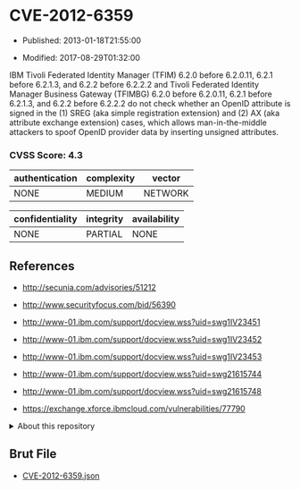 # CVE-2012-6359

- Published: 2013-01-18T21:55:00

- Modified: 2017-08-29T01:32:00

IBM Tivoli Federated Identity Manager (TFIM) 6.2.0 before 6.2.0.11, 6.2.1 before 6.2.1.3, and 6.2.2 before 6.2.2.2 and Tivoli Federated Identity Manager Business Gateway (TFIMBG) 6.2.0 before 6.2.0.11, 6.2.1 before 6.2.1.3, and 6.2.2 before 6.2.2.2 do not check whether an OpenID attribute is signed in the (1) SREG (aka simple registration extension) and (2) AX (aka attribute exchange extension) cases, which allows man-in-the-middle attackers to spoof OpenID provider data by inserting unsigned attributes.

### CVSS Score: **4.3**

| authentication | complexity | vector |
| --- | --- | --- |
| NONE | MEDIUM | NETWORK |

| confidentiality | integrity | availability |
| --- | --- | --- |
| NONE | PARTIAL | NONE |

## References

* http://secunia.com/advisories/51212

* http://www.securityfocus.com/bid/56390

* http://www-01.ibm.com/support/docview.wss?uid=swg1IV23451

* http://www-01.ibm.com/support/docview.wss?uid=swg1IV23452

* http://www-01.ibm.com/support/docview.wss?uid=swg1IV23453

* http://www-01.ibm.com/support/docview.wss?uid=swg21615744

* http://www-01.ibm.com/support/docview.wss?uid=swg21615748

* https://exchange.xforce.ibmcloud.com/vulnerabilities/77790

<details>
<summary>About this repository</summary> 

  This repository is part of the project [Live Hack CVE](https://github.com/Live-Hack-CVE). Main website can be found [www.live-hack.org](https://www.live-hack.org) 
  
  Made by [Sn0wAlice](https://github.com/Sn0wAlice) for the people that care about security and need to have a feed of the latest CVEs. Hope you enjoy it, don't forget to star the repo and follow me on [Twitter](https://twitter.com/Sn0wAlice) and [Github](https://github.com/Sn0wAlice). And that is my [personnal website](https://www.alice-snow.me/)

  - [Home Page](https://github.com/Live-Hack-CVE)
  - [Framework](https://github.com/Live-Hack-CVE/cve-framework)
  - [CVE database](https://github.com/Live-Hack-CVE/full_database)
  - [Changelog](https://github.com/Live-Hack-CVE/Changelog)
</details>

## Brut File

* [CVE-2012-6359.json](https://raw.githubusercontent.com/Live-Hack-CVE/full_database/main/cves/2012/CVE-2012-6359.json)

